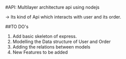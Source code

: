 #API: Multilayer architecture api using nodejs

-> Its kind of Api which interacts with user and its order.

##TO DO's

1. Add basic skeleton of express.
2. Modelling the Data structure of User and Order
3. Adding the relations between models
4. New Features to be added

